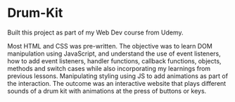 # Drum-Kit
Built this project as part of my Web Dev course from Udemy.

Most HTML and CSS was pre-written. The objective was to learn DOM manipulation using JavaScript, and understand the use of event listeners, how to add event listeners, handler functions, callback functions, 
objects, methods and switch cases while also incorporating my learnings from previous lessons. Manipulating styling using JS to add animations as part of the interaction. The outcome was an interactive website 
that plays different sounds of a drum kit with animations at the press of buttons or keys.
